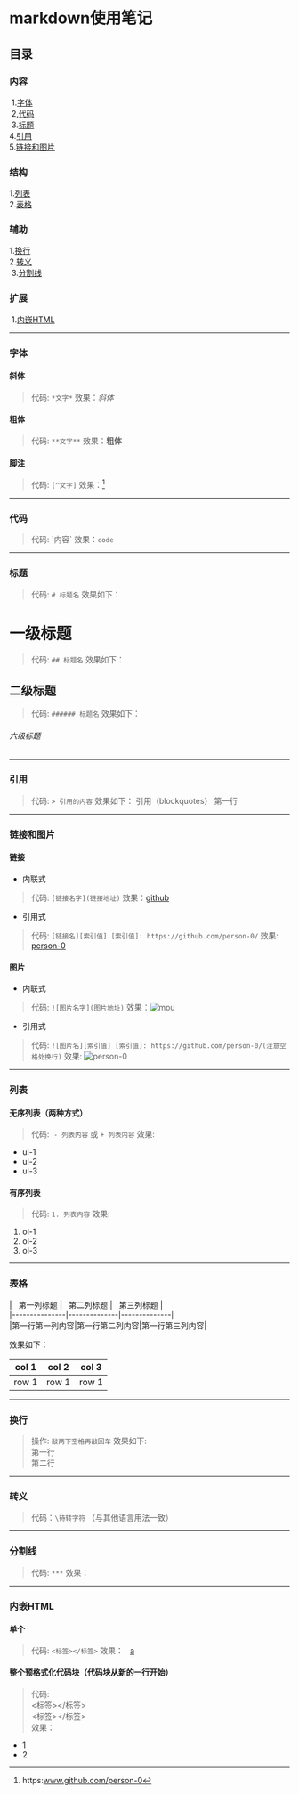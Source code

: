# markdown使用笔记
## 目录
### 内容  
  1.[字体](https://github.com/person-0/test/blob/master/test-markdown.md#字体)  
  2,[代码](https://github.com/person-0/test/blob/master/test-markdown.md#代码)  
  3.[标题](https://github.com/person-0/test/blob/master/test-markdown.md#标题)  
  4.[引用](https://github.com/person-0/test/blob/master/test-markdown.md#引用)  
  5.[链接和图片](https://github.com/person-0/test/blob/master/test-markdown.md#链接和图片)
### 结构  
  1.[列表](https://github.com/person-0/test/blob/master/test-markdown.md#列表)  
  2.[表格](https://github.com/person-0/test/blob/master/test-markdown.md#表格)
### 辅助  
  1.[换行](https://github.com/person-0/test/blob/master/test-markdown.md#换行)  
  2.[转义](https://github.com/person-0/test/blob/master/test-markdown.md#转义)  
  3.[分割线](https://github.com/person-0/test/blob/master/test-markdown.md#分割线)  
### 扩展  
  1.[内嵌HTML](https://github.com/person-0/test/blob/master/test-markdown.md#内嵌HTML)
***
### 字体
#### 斜体
> 代码: `*文字*` 效果：*斜体*
#### 粗体
> 代码: `**文字**` 效果：**粗体**
#### 脚注
> 代码: `[^文字]` 效果：[^脚注]  
  
 [^脚注]: https:www.github.com/person-0
***
### 代码
> 代码: \`内容\` 效果：`code`
***
### 标题
> 代码: `# 标题名` 效果如下：
# 一级标题
> 代码: `## 标题名` 效果如下：
## 二级标题
> 代码: `###### 标题名` 效果如下：
###### 六级标题
***
### 引用
> 代码: `> 引用的内容` 效果如下：
> 引用（blockquotes）
> 第一行
***
### 链接和图片
#### 链接
- 内联式
> 代码: `[链接名字](链接地址)`
效果：[github](http://github.com)
- 引用式
> 代码: `[链接名][索引值] [索引值]: https://github.com/person-0/`
效果: [person-0][1]  

[1]: https://github.com/person-0 "mygithub"
#### 图片
- 内联式
> 代码: `![图片名字](图片地址)`
效果：![mou](http://mouapp.com/Mou_128.png)
- 引用式
> 代码: `![图片名][索引值] [索引值]: https://github.com/person-0/(注意空格处换行)`
效果: ![person-0][1]  

[1]: https://github.com/person-0 "mygithub"
***
### 列表
#### 无序列表（两种方式）
> 代码:  `- 列表内容` 或 `+ 列表内容` 效果:
- ul-1
- ul-2
- ul-3
#### 有序列表
> 代码: `1. 列表内容` 效果:
1. ol-1
2. ol-2
3. ol-3
***
### 表格
>   
\|   第一列标题   \|   第二列标题  \|   第三列标题  \|  
\|---------------\|--------------\|--------------\|  
\|第一行第一列内容\|第一行第二列内容\|第一行第三列内容\|  
  
效果如下：  

|col 1|col 2| col 3|
|-----|-----|------|
|row 1|row 1| row 1|
***
### 换行
> 操作: `敲两下空格再敲回车` 效果如下:  
第一行  
第二行
***
### 转义
> 代码：`\待转字符` （与其他语言用法一致）
***
### 分割线
> 代码: `***` 效果：
***
### 内嵌HTML
#### 单个
> 代码: `<标签></标签>` 效果：  
<a href="#">a</a>
#### 整个预格式化代码块（代码块从新的一行开始）
> 代码:  
<标签></标签>  
<标签></标签>  
效果：  
<ul>  
 <li>1</li>  
 <li>2</li>  
</ul>
